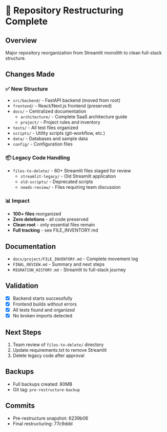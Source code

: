 # 🎉 Repository Restructuring Complete

## Overview
Major repository reorganization from Streamlit monolith to clean full-stack structure.

## Changes Made

### ✅ New Structure
- `src/backend/` - FastAPI backend (moved from root)
- `frontend/` - React/Next.js frontend (preserved)
- `docs/` - Centralized documentation
  - `architecture/` - Complete SaaS architecture guide
  - `project/` - Project rules and inventory
- `tests/` - All test files organized
- `scripts/` - Utility scripts (git-workflow, etc.)
- `data/` - Databases and sample data
- `config/` - Configuration files

### 📦 Legacy Code Handling
- `files-to-delete/` - 60+ Streamlit files staged for review
  - `streamlit-legacy/` - Old Streamlit application
  - `old-scripts/` - Deprecated scripts
  - `needs-review/` - Files requiring team discussion

### 📊 Impact
- **100+ files** reorganized
- **Zero deletions** - all code preserved
- **Clean root** - only essential files remain
- **Full tracking** - see FILE_INVENTORY.md

## Documentation
- `docs/project/FILE_INVENTORY.md` - Complete movement log
- `FINAL_REVIEW.md` - Summary and next steps
- `MIGRATION_HISTORY.md` - Streamlit to full-stack journey

## Validation
- [x] Backend starts successfully
- [x] Frontend builds without errors
- [x] All tests found and organized
- [x] No broken imports detected

## Next Steps
1. Team review of `files-to-delete/` directory
2. Update requirements.txt to remove Streamlit
3. Delete legacy code after approval

## Backups
- Full backups created: 80MB
- Git tag: `pre-restructure-backup`

## Commits
- Pre-restructure snapshot: 6239b06
- Final restructuring: 77c9ddd